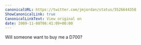 ```yaml
---
canonicalURL: https://twitter.com/jmjordan/status/5526644358
ShowCanonicalLink: true
CanonicalLinkText: View original on
date: 2009-11-08T06:41:09+00:00
---
```

Will someone want to buy me a D700?